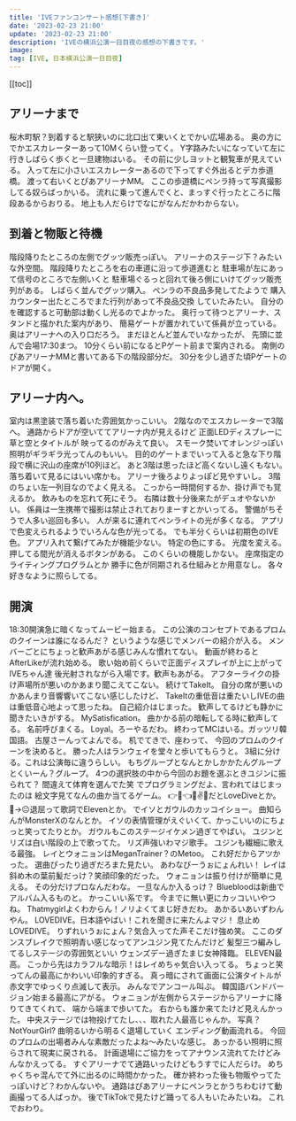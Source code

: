 ```yaml
---
title: 'IVEファンコンサート感想[下書き]'
date: '2023-02-23 21:00'
update: '2023-02-23 21:00'
description: 'IVEの横浜公演一日目夜の感想の下書きです。'
image: 
tag: [IVE, 日本横浜公演一日目夜]
---
```


[[toc]]

## アリーナまで

桜木町駅？到着すると駅狭いのに北口出て東いくとでかい広場ある。
奥の方にでかエスカレーターあって10Mくらい登ってく。
Y字路みたいになっていて左に行きしばらく歩くと一旦建物はいる。
その前に少しヨットと観覧車が見えている。
入って左に小さいエスカレーターあるので下ってすぐ外出るとデカ歩道橋。
渡って右いくとぴあアリーナMM。
ここの歩道橋にペンラ持って写真撮影してる奴らばっかいる。
流れに乗って進んでくと、まっすぐ行ったところに階段あるからおりる。
地上も人だらけでなにがなんだかわからない。

## 到着と物販と待機

階段降りたところの左側でグッツ販売っぽい。
アリーナのステージ下？みたいな外空間。
階段降りたところを右の車道に沿って歩道進むと
駐車場が左にあって信号のところで左側いくと
駐車場ぐるっと回れて後ろ側にいけてグッツ販売列がある。
しばらく並んでグッツ購入。
ペンラの不良品多発してたようで
購入カウンター出たところでまた行列があって不良品交換
していたみたい。
自分のを確認すると可動部は動くし光るのでよかった。
奥行って待つとアリーナ、スタンドと描かれた案内があり、
簡易ゲートが置かれていて係員が立っている。
奥はアリーナへの入り口だろう。
まだほとんど並んでいなかったが、
先頭に並んで会場17:30まつ。
10分くらい前になるとPゲート前まで案内される。
南側のぴあアリーナMMと書いてある下の階段部分だ。
30分を少し過ぎた頃Pゲートのドアが開く。

## アリーナ内へ。

室内は黒塗装で落ち着いた雰囲気かっこいい。
2階なのでエスカレーターで3階へ。
通路からドアが空いててアリーナ内が見えるけど
正面LEDディスプレーに草と空とタイトルが
映ってるのがみえて良い。
スモーク焚いてオレンジっぽい照明がギラギラ光ってんのもいい。
目的のゲートまでいって入ると急な下り階段で横に沢山の座席が10列ほど。
あと3階は思ったほど高くないし遠くもない。
落ち着いて見るにはいい席かも。
アリーナ後ろよりよっぽど見やすいし。
3階のちょい左一列目なのでよく見える。
こっから一時間何するか、掛け声でも覚えるか。
飲みものを忘れて死にそう。
右隣は数十分後来たがデュオやないかい。
係員は一生携帯で撮影は禁止されておりまーすとかいってる。
警備がちそうで人多い巡回も多い。
人が来るに連れてペンライトの光が多くなる。
アプリで色変えられるようでいろんな色が光ってる。
でも半分くらいは初期色のIVE色。
アプリ入れて繋げてみたが機能少ない。
特定の色にする。
光度を変える。
押してる間光が消えるボタンがある。
このくらいの機能しかない。
座席指定のライティングプログラムとか
勝手に色が同期される仕組みとか用意なし。
各々好きなように照らしてる。

## 開演

18:30開演急に暗くなってムービー始まる。
この公演のコンセプトであるプロムのクイーンは誰になるんだ？
というような感じでメンバーの紹介が入る。
メンバーごとにちょっと歓声あがる感じみんな慣れてない。
動画が終わるとAfterLikeが流れ始める。
歌い始め前くらいで正面ディスプレイが上に上がってIVEちゃん達
後光射されながら入場です。歓声もあがる。
アフターライクの掛け声場所が悪いのかあまり聞こえてこない。
続けてTakeIt。
自分の席が悪いのかあんまり音響響いてこない感じしたけど、
TakeItの重低音は重たいしIVEの曲は重低音心地よって思ったね。
自己紹介はじまった。
歓声してるけども静かに聞きたいきがする。
MySatisfication。
曲かかる前の暗転してる時に歓声してる。
名前呼びまくる。
Loyal。ろーやるだわ。
終わってMCはいる。ガッツリ韓国語。
古屋さーんってよんでる。
机でてきで、座わって、
今回のプロムのクイーンを決めると。
勝った人はランウェイを堂々と歩いてもらうと。
3組に分ける。これは公演毎に違うらしい。
もちグループとなんとかしかかたんグループとくいーん？グループ。
4つの選択肢の中から今回のお題を選ぶときユジンに振られて？
間違えて体育を選んでた笑
でプログラミングだよ、言われてはじまったのは
絵文字見てなんの曲か当てるゲーム。
👉🌊👈🌊✌🔽だとLoveDiveとか。
🥱→😐退屈って歌詞でElevenとか。
でイソとガウルのカッコイショー。
曲知らんがMonsterXのなんとか。
イソの表情管理がえぐいくて、かっこいいのにちょっと笑ってたりとか。
ガウルもこのステージイケメン過ぎてやばい。
ユジンとリズは白い階段の上で歌ってた。
リズ声強いわマジ歌手。
ユジンも繊細に歌える最強。
レイとウォニョンはMeganTrainer？のMetoo。
これ好だからアツかった。
選曲ぴったり過ぎだろまた見たい。
あわなびーうぉにょんれい！
レイは斜め木の葉前髪だっけ？笑顔印象的だった。
ウォニョンは振り付けが簡単に見える。
その分だけプロなんだわな。
一旦なんか入るっけ？
Bluebloodは新曲でアルバム入るものと。
かっこいい系です。
今までに無い更にカッコいいやつね。
Thatmygirlよくわからん！ノリよくてまじ好きだわ。
あかるいあいずわんやん。
LOVEDIVE。日本語やばい！これを聞きに来たんよマジ！
息止めLOVEDIVE。
りずれいうぉにょん？気合入ってた声そこだけ強め笑。
ここのダンスブレイクで照明青い感じなってアンユジン見てたんだけど
髪型三つ編みしてるしステージの雰囲気といい
ウェンズデー過ぎたまじ女神降臨。
ELEVEN最高。
こっから先はカラフルな暗示！はレイめちゃ気合い入ってる。
ちょっと笑ってんの最高にかわいい印象的すぎる。
真っ暗にされて画面に公演タイトルが赤文字でゆっくり点滅して表示。
みんなでアンコール叫ぶ。
韓国語バンドバージョン始まる最高にアがる。
ウォニョンが左側からステージからアリーナに降りてきてくれて、
端から端まで歩いてた。
右からも誰か来てたけど見えんかった。
中央ステージでは物投げてたし、、、取れた人最高じゃんか。
写真？
NotYourGirl?
曲明るいから明るく退場していく
エンディング動画流れる。
今回のプロムの出場者みんな素敵だったよね～みたいな感じ。
あっかるい照明に照らされて現実に戻される。
計画退場にご協力をってアナウンス流れてたけどみんなかえってる。
すぐアリーナでて通路いったけどもうすでに人だらけ。
めちゃくちゃ混んでて外に出るのに時間かかった。
確か終わった後も物販やってたっぽいけど？わかんないや。
通路はぴあアリーナにペンラとかうちわむけて動画撮ってる人ばっか。
後でTikTokで見たけど踊ってる人もいたみたいね。
これでおわり。